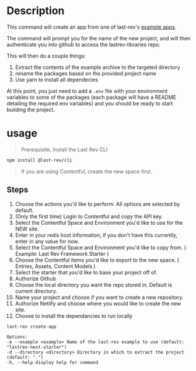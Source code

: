# Description

This command will create an app from one of last-rev's [example apps](../../../../../examples).

The command will prompt you for the name of the new project, and will then authenticate you into github to access the lastrev-libraries repo.

This will then do a couple things:

1. Extract the contents of the example archive to the targeted directory
2. rename the packages based on the provided project name
3. Use yarn to install all dependecies

At this point, you just need to add a `.env` file with your environment variables to some of the packages (each package will have a README detailing the required env variables) and you should be ready to start building the project.

# usage

> Prerequisite, Install the Last Rev CLI

```sh
npm install @last-rev/cli
```

> If you are using Contentful, create the new space first.

## Steps
1. Choose the actions you'd like to perform. All options are selected by default.
2. (Only the first time) Login to Contentful and copy the API key.
3. Select the Contentful Space and Environment you'd like to use for the NEW site.
4. Enter in your redis host information, if you don't have this currently, enter in any value for now.
5. Select the Contentful Space and Environment you'd like to copy from. ( Example: Last Rev Framework Starter )
6. Choose the Contentful items you'd like to export to the new space. ( Entries, Assets, Content Models ) 
7. Select the starter that you'd like to base your project off of.
8. Authorize Github
9. Choose the local directory you want the repo stored in. Default is current directory.
10. Name your project and choose if you want to create a new repository.
11. Authorize Netlify and choose where you would like to create the new site.
12. Choose to install the dependancies to run locally

```sh
last-rev create-app

```

```text
Options:
-e --example <example> Name of the last-rev example to use (default: "lastrev-next-starter")
-d --directory <directory> Directory in which to extract the project (default: ".")
-h, --help display help for command
```
